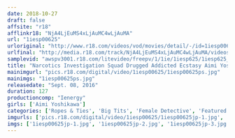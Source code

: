 ```yaml
---
date: 2018-10-27
draft: false
affsite: "r18"
afflinkr18: "NjA4LjEuMS4xLjAuMC4wLjAuMA"
url: "1iesp00625"
urloriginal: "http://www.r18.com/videos/vod/movies/detail/-/id=1iesp00625"
urlfinal: "http://media.r18.com/track/NjA4LjEuMS4xLjAuMC4wLjAuMA/videos/vod/movies/detail/-/id=1iesp00625"
samplevid: "awspv3001.r18.com/litevideo/freepv/1/1ie/1iesp625/1iesp625_dmb_w.mp4"
title: "Narcotics Investigation Squad Drugged Addicted Ecstasy Aimi Yoshikawa"
mainimgurl: "pics.r18.com/digital/video/1iesp00625/1iesp00625ps.jpg"
mainimgs: "1iesp00625ps.jpg"
releasedate: "Sept. 08, 2016"
duration: 127
productioncomp: "Ienergy"
girls: ['Aimi Yoshikawa']
categories: ['Ropes & Ties', 'Big Tits', 'Female Detective', 'Featured Actress', 'Confinement', 'Hi-Def']
imgurls: ['pics.r18.com/digital/video/1iesp00625/1iesp00625jp-1.jpg', 'pics.r18.com/digital/video/1iesp00625/1iesp00625jp-2.jpg', 'pics.r18.com/digital/video/1iesp00625/1iesp00625jp-3.jpg', 'pics.r18.com/digital/video/1iesp00625/1iesp00625jp-4.jpg', 'pics.r18.com/digital/video/1iesp00625/1iesp00625jp-5.jpg', 'pics.r18.com/digital/video/1iesp00625/1iesp00625jp-6.jpg', 'pics.r18.com/digital/video/1iesp00625/1iesp00625jp-7.jpg', 'pics.r18.com/digital/video/1iesp00625/1iesp00625jp-8.jpg', 'pics.r18.com/digital/video/1iesp00625/1iesp00625jp-9.jpg', 'pics.r18.com/digital/video/1iesp00625/1iesp00625jp-10.jpg', 'pics.r18.com/digital/video/1iesp00625/1iesp00625jp-11.jpg', 'pics.r18.com/digital/video/1iesp00625/1iesp00625jp-12.jpg', 'pics.r18.com/digital/video/1iesp00625/1iesp00625jp-13.jpg', 'pics.r18.com/digital/video/1iesp00625/1iesp00625jp-14.jpg', 'pics.r18.com/digital/video/1iesp00625/1iesp00625jp-15.jpg', 'pics.r18.com/digital/video/1iesp00625/1iesp00625jp-16.jpg', 'pics.r18.com/digital/video/1iesp00625/1iesp00625jp-17.jpg', 'pics.r18.com/digital/video/1iesp00625/1iesp00625jp-18.jpg', 'pics.r18.com/digital/video/1iesp00625/1iesp00625jp-19.jpg', 'pics.r18.com/digital/video/1iesp00625/1iesp00625jp-20.jpg']
imgs: ['1iesp00625jp-1.jpg', '1iesp00625jp-2.jpg', '1iesp00625jp-3.jpg', '1iesp00625jp-4.jpg', '1iesp00625jp-5.jpg', '1iesp00625jp-6.jpg', '1iesp00625jp-7.jpg', '1iesp00625jp-8.jpg', '1iesp00625jp-9.jpg', '1iesp00625jp-10.jpg', '1iesp00625jp-11.jpg', '1iesp00625jp-12.jpg', '1iesp00625jp-13.jpg', '1iesp00625jp-14.jpg', '1iesp00625jp-15.jpg', '1iesp00625jp-16.jpg', '1iesp00625jp-17.jpg', '1iesp00625jp-18.jpg', '1iesp00625jp-19.jpg', '1iesp00625jp-20.jpg']
---
```

